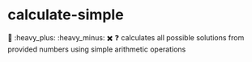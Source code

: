 # calculate-simple
:1234: :heavy_plus: :heavy_minus: :heavy_multiplication_x: :question: calculates all possible solutions from provided numbers using simple arithmetic operations
